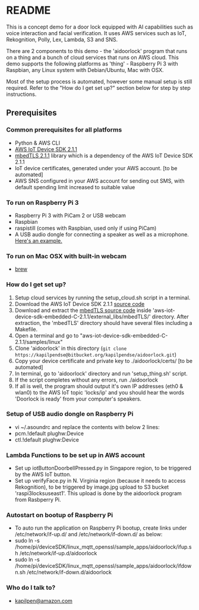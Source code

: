 # README #

This is a concept demo for a door lock equipped with AI capabilities such as voice interaction and facial verification. It uses AWS services such as IoT, Rekognition, Polly, Lex, Lambda, S3 and SNS.

There are 2 components to this demo - the 'aidoorlock' program that runs on a thing and a bunch of cloud services that runs on AWS cloud. This demo supports the following platforms as 'thing' - Raspberry Pi 3 with Raspbian, any Linux system with Debian/Ubuntu, Mac with OSX.

Most of the setup process is automated, however some manual setup is still required. Refer to the "How do I get set up?" section below for step by step instructions.

## Prerequisites ##

### Common prerequisites for all platforms
* Python & AWS CLI
* [AWS IoT Device SDK 2.1.1](https://github.com/aws/aws-iot-device-sdk-embedded-C/archive/v2.1.1.tar.gz)
* [mbedTLS 2.1.1](https://github.com/ARMmbed/mbedtls/releases/tag/mbedtls-2.1.1) library which is a dependency of the AWS IoT Device SDK 2.1.1
* IoT device certificates, generated under your AWS account. [to be automated]
* AWS SNS configured in your AWS account for sending out SMS, with default spending limit increased to suitable value

### To run on Raspberry Pi 3
* Raspberry Pi 3 with PiCam 2 or USB webcam
* Raspbian
* raspistill (comes with Raspbian, used only if using PiCam)
* A USB audio dongle for connecting a speaker as well as a microphone. [Here's an example.](http://www.lazada.sg/easybuy-new-pc-laptop-usb-2-3d-virtual-kx3p-71-channel-audio-soundcard-adapter-9019448.html)

### To run on Mac OSX with built-in webcam
* [brew](https://brew.sh/)

### How do I get set up? ###

1. Setup cloud services by running the setup_cloud.sh script in a terminal.
2. Download the AWS IoT Device SDK 2.1.1 [source code](https://github.com/aws/aws-iot-device-sdk-embedded-C/archive/v2.1.1.tar.gz)
3. Download and extract the [mbedTLS source code](https://github.com/ARMmbed/mbedtls/releases/tag/mbedtls-2.1.1) inside 'aws-iot-device-sdk-embedded-C-2.1.1/external_libs/mbedTLS/' directory. After extraction, the 'mbedTLS' directory should have several files including a Makefile.
4. Open a terminal and go to "aws-iot-device-sdk-embedded-C-2.1.1/samples/linux"
5. Clone 'aidoorlock' in this directory (`git clone https://kapilpendse@bitbucket.org/kapilpendse/aidoorlock.git`)
6. Copy your device certificate and private key to ./aidoorlock/certs/ [to be automated]
7. In terminal, go to 'aidoorlock' directory and run 'setup_thing.sh' script.
8. If the script completes without any errors, run ./aidoorlock
9. If all is well, the program should output it's own IP addresses (eth0 & wlan0) to the AWS IoT topic 'locks/ip' and you should hear the words 'Doorlock is ready' from your computer's speakers.

### Setup of USB audio dongle on Raspberry Pi
* vi ~/.asoundrc and replace the contents with below 2 lines:
* pcm.!default plughw:Device
* ctl.!default plughw:Device

### Lambda Functions to be set up in AWS account
* Set up iotButtonDoorbellPressed.py in Singapore region, to be triggered by the AWS IoT button.
* Set up verifyFace.py in N. Virginia region (because it needs to access Rekognition), to be triggered by image.jpg upload to S3 bucket 'raspi3locksuseast1'. This upload is done by the aidoorlock program from Rasbperry Pi.

### Autostart on bootup of Raspberry Pi
* To auto run the application on Raspberry Pi bootup, create links under /etc/network/if-up.d/ and /etc/network/if-down.d/ as below:
* sudo ln -s /home/pi/deviceSDK/linux_mqtt_openssl/sample_apps/aidoorlock/ifup.sh /etc/network/if-up.d/aidoorlock
* sudo ln -s /home/pi/deviceSDK/linux_mqtt_openssl/sample_apps/aidoorlock/ifdown.sh /etc/network/if-down.d/aidoorlock

### Who do I talk to? ###

* kapilpen@amazon.com
